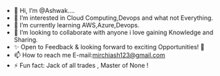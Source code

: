 - 👋 Hi, I’m @Ashwak....
- 👀 I’m interested in Cloud Computing,Devops and what not Everything.
- 🌱 I’m currently learning AWS,Azure,Devops.
- 💞️ I’m looking to collaborate with anyone i love gaining Knowledge and Sharing.
- ✨ Open to Feedback & looking forward to exciting Opportunities! 💼
- 📫 How to reach me E-mail:mirchiash123@gmail.com
- ⚡ Fun fact: Jack of all trades , Master of None !

<!---
Ashwak08/Ashwak08 is a ✨ special ✨ repository because its `README.md` (this file) appears on your GitHub profile.
You can click the Preview link to take a look at your changes.
--->
